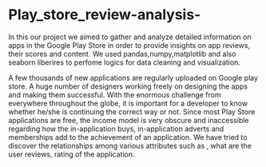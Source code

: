 # Play_store_review-analysis-
In this our project we aimed to gather and analyze detailed information on apps in the Google Play Store in order to provide insights on app reviews, their scores and content.
We used pandas,numpy,matplotlib and also seaborn liberires to perfome logics for data cleaning and visualization.

A few thousands of new applications are regularly uploaded on Google play store. A huge number of designers working freely on designing the apps and making them successful. With the enormous challenge from everywhere throughout the globe, it is important for a developer to know whether he/she is continuing the correct way or not. Since most Play Store applications are free, the income model is very obscure and inaccessible regarding how the in-application buys, in-application adverts and memberships add to the achievement of an application. 
We have tried to discover the relationships among various attributes such as , what are the user reviews, rating of the application.
